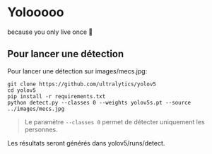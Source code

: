 # Yolooooo

because you only live once 🧀

## Pour lancer une détection

Pour lancer une détection sur images/mecs.jpg:

    git clone https://github.com/ultralytics/yolov5
    cd yolov5 
    pip install -r requirements.txt
    python detect.py --classes 0 --weights yolov5s.pt --source ../images/mecs.jpg

> Le paramètre `--classes 0` permet de détecter uniquement les personnes.

Les résultats seront générés dans yolov5/runs/detect.